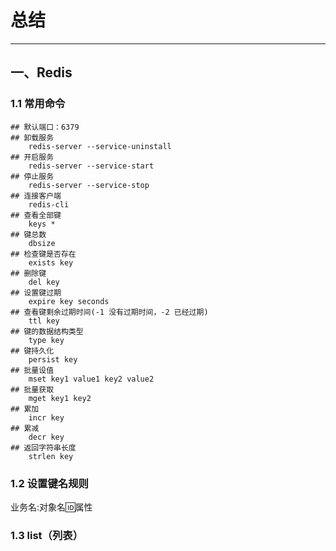 # 总结

---

## 一、Redis

### 1.1 常用命令

~~~shell
## 默认端口：6379
## 卸载服务
	redis-server --service-uninstall
## 开启服务
	redis-server --service-start
## 停止服务
	redis-server --service-stop
## 连接客户端
	redis-cli
## 查看全部键
	keys *
## 键总数
	dbsize
## 检查键是否存在
	exists key
## 删除键
	del key
## 设置键过期
	expire key seconds
## 查看键剩余过期时间(-1 没有过期时间，-2 已经过期)
	ttl key
## 键的数据结构类型
	type key
## 键持久化
	persist key
## 批量设值
	mset key1 value1 key2 value2
## 批量获取
	mget key1 key2
## 累加
	incr key
## 累减
	decr key
## 返回字符串长度
	strlen key
~~~

### 1.2 设置键名规则

业务名:对象名:id:属性

### 1.3 list（列表）





